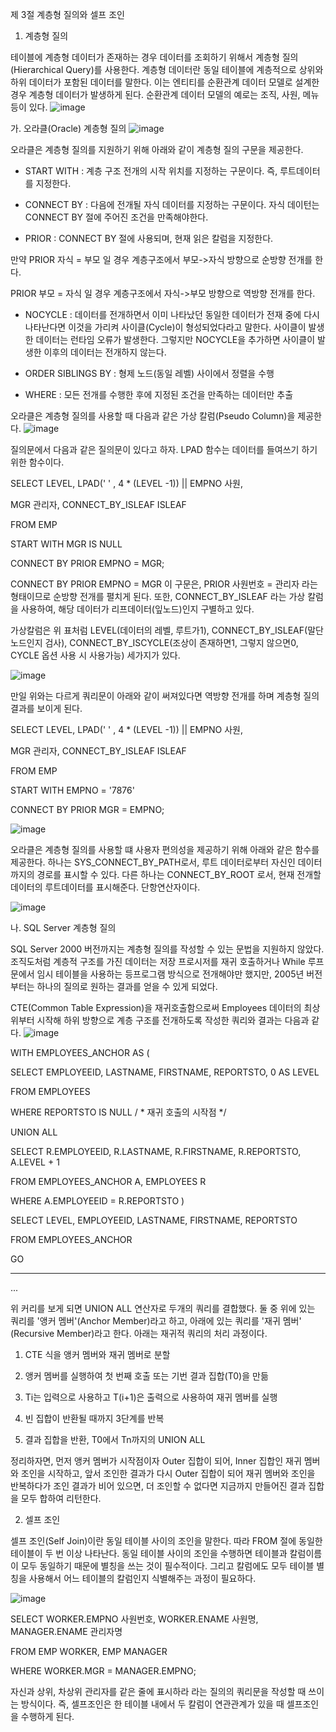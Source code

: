 제 3절 계층형 질의와 셀프 조인



1. 계층형 질의



  테이블에 계층형 데이터가 존재하는 경우 데이터를 조회하기 위해서 계층형 질의(Hierarchical Query)를 사용한다. 계층형 데이터란 동일 테이블에 계층적으로 상위와 하위 데이터가 포함된 데이터를 말한다. 이는 엔티티를 순환관계 데이터 모델로 설계한 경우 계층형 데이터가 발생하게 된다. 순환관계 데이터 모델의 예로는 조직, 사원, 메뉴 등이 있다.
![image](https://github.com/jyzayu/TIL/assets/55649979/cbc89e56-8b7e-4d1b-83fe-e99a449d1170)









가. 오라클(Oracle) 계층형 질의
![image](https://github.com/jyzayu/TIL/assets/55649979/0aa0b0fd-7319-404b-a964-cd93ad2e72c6)



  오라클은 계층형 질의를 지원하기 위해 아래와 같이 계층형 질의 구문을 제공한다. 





- START WITH : 계층 구조 전개의 시작 위치를 지정하는 구문이다. 즉, 루트데이터를 지정한다.

- CONNECT BY : 다음에 전개될 자식 데이터를 지정하는 구문이다. 자식 데이턴는 CONNECT BY 절에 주어진 조건을 만족해야한다.

- PRIOR : CONNECT BY 절에 사용되며, 현재 읽은 칼럼을 지정한다. 

만약 PRIOR 자식 = 부모 일 경우 계층구조에서 부모->자식 방향으로 순방향 전개를 한다.

PRIOR 부모 = 자식 일 경우 계층구조에서 자식->부모 방향으로 역방향 전개를 한다. 

- NOCYCLE : 데이터를 전개하면서 이미 나타났던 동일한 데이터가 전재 중에 다시 나타난다면 이것을 가리켜 사이클(Cycle)이 형성되었다라고 말한다. 사이클이 발생한 데이터는 런타임 오류가 발생한다. 그렇지만 NOCYCLE을 추가하면 사이클이 발생한 이후의 데이터는 전개하지 않는다. 

- ORDER SIBLINGS BY : 형제 노드(동일 레벨) 사이에서 정렬을 수행

- WHERE : 모든 전개를 수행한 후에 지정된 조건을 만족하는 데이터만 추출



오라클은 계층형 질의를 사용할 때 다음과 같은 가상 칼럼(Pseudo Column)을 제공한다.
![image](https://github.com/jyzayu/TIL/assets/55649979/8f32d309-291c-4c43-bf03-34343625eb7b)









질의문에서 다음과 같은 질의문이 있다고 하자. LPAD 함수는 데이터를 들여쓰기 하기 위한 함수이다. 



SELECT LEVEL, LPAD(' ' , 4 * (LEVEL -1)) || EMPNO 사원, 

MGR 관리자, CONNECT_BY_ISLEAF ISLEAF

FROM EMP

START WITH MGR IS NULL

CONNECT BY PRIOR EMPNO = MGR;



  CONNECT BY PRIOR EMPNO = MGR 이 구문은, PRIOR 사원번호 = 관리자 라는 형태이므로 순방향 전개를 펼치게 된다. 또한, CONNECT_BY_ISLEAF 라는 가상 칼럼을 사용하여, 해당 데이터가 리프데이터(잎노드)인지 구별하고 있다.



  가상칼럼은 위 표처럼 LEVEL(데이터의 레벨, 루트가1), CONNECT_BY_ISLEAF(말단 노드인지 검사), CONNECT_BY_ISCYCLE(조상이 존재하면1, 그렇지 않으면0, CYCLE 옵션 사용 시 사용가능) 세가지가 있다.





![image](https://github.com/jyzayu/TIL/assets/55649979/1ee70a77-3d58-4944-a761-af9b3723902a)



  만일 위와는 다르게 쿼리문이 아래와 같이 써져있다면 역방향 전개를 하며 계층형 질의 결과를 보이게 된다.



SELECT LEVEL, LPAD(' ' , 4 * (LEVEL -1)) || EMPNO 사원, 

MGR 관리자, CONNECT_BY_ISLEAF ISLEAF

FROM EMP

START WITH EMPNO = '7876'

CONNECT BY PRIOR MGR = EMPNO;



![image](https://github.com/jyzayu/TIL/assets/55649979/99094253-b9b6-4cb6-b4a2-574070512734)



  오라클은 계층형 질의를 사용할 떄 사용자 편의성을 제공하기 위해 아래와 같은 함수를 제공한다. 하나는 SYS_CONNECT_BY_PATH로서, 루트 데이터로부터 자신인 데이터까지의 경로를 표시할 수 있다. 다른 하나는 CONNECT_BY_ROOT 로서, 현재 전개할 데이터의 루트데이터를 표시해준다. 단항연산자이다.


![image](https://github.com/jyzayu/TIL/assets/55649979/81c28e74-c44d-49f4-8a51-fcc01e5c2fb4)







나. SQL Server 계층형 질의

  

  SQL Server 2000 버전까지는 계층형 질의를 작성할 수 있는 문법을 지원하지 않았다. 조직도처럼 계층적 구조를 가진 데이터는 저장 프로시저를 재귀 호출하거나 While 루프 문에서 임시 테이블을 사용하는 등프로그램 방식으로 전개해야만 했지만, 2005년 버전부터는 하나의 질의로 원하는 결과를 얻을 수 있게 되었다. 



  CTE(Common Table Expression)을 재귀호출함으로써 Employees 데이터의 최상위부터 시작해 하위 방향으로 계층 구조를 전개하도록 작성한 쿼리와 결과는 다음과 같다.
![image](https://github.com/jyzayu/TIL/assets/55649979/7d13c6fe-5ace-449e-80fe-b46c0e91609f)



WITH EMPLOYEES_ANCHOR AS (

SELECT EMPLOYEEID, LASTNAME, FIRSTNAME, REPORTSTO, 0 AS LEVEL

FROM EMPLOYEES

WHERE REPORTSTO IS NULL / * 재귀 호출의 시작점 */

UNION ALL

SELECT R.EMPLOYEEID, R.LASTNAME, R.FIRSTNAME, R.REPORTSTO, A.LEVEL + 1

FROM EMPLOYEES_ANCHOR A, EMPLOYEES R

WHERE A.EMPLOYEEID = R.REPORTSTO )

SELECT LEVEL, EMPLOYEEID, LASTNAME, FIRSTNAME, REPORTSTO

FROM EMPLOYEES_ANCHOR

GO

**************************

...





  위 커리를 보게 되면 UNION ALL 연산자로 두개의 쿼리를 결합했다. 둘 중 위에 있는 쿼리를 '앵커 멤버'(Anchor Member)라고 하고, 아래에 있는 쿼리를 '재귀 멤버' (Recursive Member)라고 한다. 아래는 재귀적 쿼리의 처리 과정이다.



1. CTE 식을 앵커 멤버와 재귀 멤버로 분할

2. 앵커 멤버를 실행하여 첫 번째 호출 또는 기번 결과 집합(T0)을 만듦

3. Ti는 입력으로 사용하고 T(i+1)은 출력으로 사용하여 재귀 멤버를 실행

4. 빈 집합이 반환될 때까지 3단계를 반복

5. 결과 집합을 반환, T0에서 Tn까지의 UNION ALL



  정리하자면, 먼저 앵커 멤버가 시작점이자 Outer 집합이 되어, Inner 집합인 재귀 멤버와 조인을 시작하고, 앞서 조인한 결과가 다시 Outer 집합이 되어 재귀 멤버와 조인을 반복하다가 조인 결과가 비어 있으면, 더 조인할 수 없다면 지금까지 만들어진 결과 집합을 모두 합하여 리턴한다.













2. 셀프 조인



  셀프 조인(Self Join)이란 동일 테이블 사이의 조인을 말한다. 따라 FROM 절에 동일한 테이블이 두 번 이상 나타난다. 동일 테이블 사이의 조인을 수행하면 테이블과 칼럼이름이 모두 동일하기 때문에 별칭을 쓰는 것이 필수적이다. 그리고 칼럼에도 모두 테이블 별칭을 사용해서 어느 테이블의 칼럼인지 식별해주는 과정이 필요하다.

![image](https://github.com/jyzayu/TIL/assets/55649979/f98a1f9e-9ba3-4745-a62c-8f6125fa9a9c)




SELECT WORKER.EMPNO 사원번호, WORKER.ENAME 사원명, MANAGER.ENAME 관리자명

FROM EMP WORKER, EMP MANAGER

WHERE WORKER.MGR = MANAGER.EMPNO;



  자신과 상위, 차상위 관리자를 같은 줄에 표시하라 라는 질의의 쿼리문을 작성할 때 쓰이는 방식이다. 즉, 셀프조인은 한 테이블 내에서 두 칼럼이 연관관계가 있을 때 셀프조인을 수행하게 된다. 
